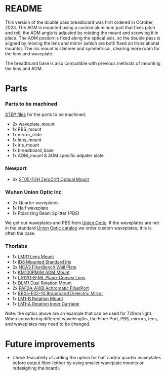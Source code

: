 # README

This version of the double pass breadboard was first ordered in October, 2023. The AOM is mounted using a custom aluminum part that fixes pitch and roll; the AOM angle is adjusted by rotating the mount and screwing it in place. The AOM postion is fixed along the optical axis, so the double pass is aligned by moving the lens and mirror (which are both fixed on translational mounts). The iris mount is slimmer and symmetrical, clearing more room for the lens and waveplate.

The breadboard base is also compatible with previous methods of mounting the lens and AOM.

# Parts

### Parts to be machined
[STEP files](https://drive.google.com/drive/folders/1215Mrrwbvx4jST6qhyr4rlUCWTfdxX5j) for the parts to be machined.

* 2x waveplate_mount
* 1x PBS_mount
* 1x mirror_slide
* 1x lens_mount
* 1x iris_mount
* 1x breadboard_base
* 1x AOM_mount & AOM specific adpater plate

### Newport
* 6x [ST05-F2H ZeroDrift Optical Mount](https://www.newport.com/p/ST05-F2H)

### Wuhan Union Optic Inc
* 2x Quarter waveplates
* 1x Half waveplate 
* 1x Polarizing Beam Splitter (PBS)

We get our waveplates and PBS from [Union Optic](https://www.u-optic.com/index/siteid/2.html). If the waveplates are not in the standard [Union Optic catalog](https://www.u-optic.com/index/siteid/2.html) we order custom waveplates, this is often the case.

### Thorlabs
* 1x [LMR1 Lens Mount](https://www.thorlabs.com/thorproduct.cfm?partnumber=LMR1#ad-image-0)
* 1x [ID8 Mounted Standard Iris](https://www.thorlabs.com/thorproduct.cfm?partnumber=ID8)
* 2x [HCA3 FiberBench Wall Plate](https://www.thorlabs.com/thorproduct.cfm?partnumber=HCA3)
* 1x [KM100PM/M AOM Mount](https://www.thorlabs.com/thorproduct.cfm?partnumber=KM100PM/M)
* 1x [LA1131-B-ML Plano-Convex Lens](https://www.thorlabs.com/thorproduct.cfm?partnumber=LA1131-B-ML)
* 1x [DLM1 Dual Rotation Mount](https://www.thorlabs.com/thorproduct.cfm?partnumber=DLM1#ad-image-0)
* 2x [PAF2A-A10B Achromatic FiberPort](https://www.thorlabs.com/thorproduct.cfm?partnumber=PAF2A-A10B)
* 1x [BB05-E02-10 Broadband Dielectric Mirror](https://www.thorlabs.com/thorproduct.cfm?partnumber=BB05-E02-10)
* 1x [LM1-B Rotation Mount](https://www.thorlabs.com/thorproduct.cfm?partnumber=LM1-B)
* 1x [LM1-A Rotating Inner Carriage](https://www.thorlabs.com/thorproduct.cfm?partnumber=LM1-A)

Note: the optics above are an example that can be used for 728nm light. When considering different wavelengths, the Fiber Port, PBS, mirrors, lens, and waveplates may need to be changed.

# Future improvements

* Check feasability of adding the option for half and/or quarter waveplates before output fiber (either by using smaller waveplate mounts or redesigning the board).
